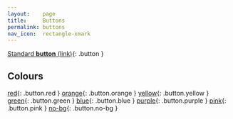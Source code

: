 ```yaml
---
layout:    page
title:     Buttons
permalink: buttons
nav_icon:  rectangle-xmark
---
```


[Standard **button** (link)](#){: .button }



## Colours

[red](#){: .button.red }
[orange](#){: .button.orange }
[yellow](#){: .button.yellow }
[green](#){: .button.green }
[blue](#){: .button.blue }
[purple](#){: .button.purple }
[pink](#){: .button.pink }
[no-bg](#){: .button.no-bg }
